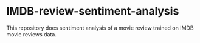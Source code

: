 # IMDB-review-sentiment-analysis
This repository does sentiment analysis of a movie review trained on IMDB movie reviews data.
